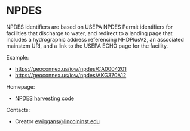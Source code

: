 # NPDES

NPDES identifiers are based on USEPA NPDES Permit identifiers for facilities that discharge to water, and redirect to a landing page that includes a hydrographic address referencing NHDPlusV2, an associated mainstem URI, and a link to the USEPA ECHO page for the facility. 

Example:

- https://geoconnex.us/iow/npdes/CA0004201
- https://geoconnex.us/iow/npdes/AKG370A12

Homepage:
* [NPDES harvesting code](https://github.com/cgs-earth/geoconnex-features/tree/main/collections/npdes)

Contacts:
* Creator <ewiggans@lincolninst.edu>
